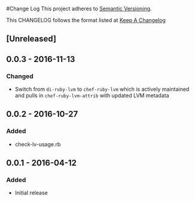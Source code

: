 #Change Log
This project adheres to [Semantic Versioning](http://semver.org/).

This CHANGELOG follows the format listed at [Keep A Changelog](http://keepachangelog.com/)

## [Unreleased]

## 0.0.3 - 2016-11-13
### Changed
- Switch from `di-ruby-lvm` to `chef-ruby-lvm` which is actively maintained and pulls in `chef-ruby-lvm-attrib` with updated LVM metadata

## 0.0.2 - 2016-10-27
### Added
- check-lv-usage.rb

## 0.0.1 - 2016-04-12
### Added
- Initial release
